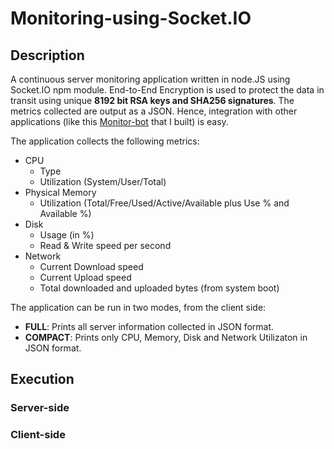 # Monitoring-using-Socket.IO

## Description

A continuous server monitoring application written in node.JS using Socket.IO npm module. End-to-End Encryption is used to protect the data in transit using unique **8192 bit RSA keys and SHA256 signatures**. The metrics collected are output as a JSON. Hence, integration with other applications (like this [Monitor-bot]() that I built) is easy.

The application collects the following metrics:

* CPU
	* Type
	* Utilization (System/User/Total)
* Physical Memory
	* Utilization (Total/Free/Used/Active/Available plus Use % and Available %)
* Disk
	* Usage (in %)
	* Read & Write speed per second
* Network
	* Current Download speed
	* Current Upload speed
	* Total downloaded and uploaded bytes (from system boot)

The application can be run in two modes, from the client side:

* **FULL**: Prints all server information collected in JSON format.
* **COMPACT**: Prints only CPU, Memory, Disk and Network Utilizaton in JSON format.

## Execution

### Server-side

### Client-side